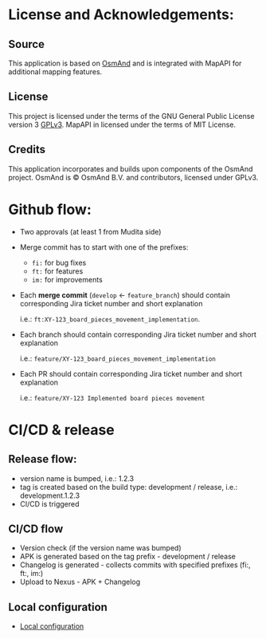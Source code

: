 # License and Acknowledgements:

## Source

This application is based on [OsmAnd](https://github.com/osmandapp/OsmAnd) and is integrated with MapAPI for additional mapping features.

## License

This project is licensed under the terms of the GNU General Public License version 3 [GPLv3](https://www.gnu.org/licenses/gpl-3.0.html).
MapAPI in licensed under the terms of MIT License.

## Credits

This application incorporates and builds upon components of the OsmAnd project.
OsmAnd is © OsmAnd B.V. and contributors, licensed under GPLv3.

# Github flow:
- Two approvals (at least 1 from Mudita side)
- Merge commit has to start with one of the prefixes:
    - `fi:` for bug fixes
    - `ft:` for  features
    - `im:` for improvements
- Each **merge commit** (`develop` <- `feature_branch`) should contain corresponding Jira ticket number and short explanation

  i.e.: `ft:XY-123_board_pieces_movement_implementation`.
- Each branch should contain corresponding Jira ticket number and short explanation

  i.e.: `feature/XY-123_board_pieces_movement_implementation`
- Each PR should contain corresponding Jira ticket number and short explanation

  i.e.: `feature/XY-123 Implemented board pieces movement`

# CI/CD & release

## Release flow:

* version name is bumped, i.e.: 1.2.3
* tag is created based on the build type: development / release, i.e.: development.1.2.3
* CI/CD is triggered

## CI/CD flow

* Version check (if the version name was bumped)
* APK is generated based on the tag prefix - development / release
* Changelog is generated - collects commits with specified prefixes (fi:, ft:, im:)
* Upload to Nexus - APK + Changelog

## Local configuration
- [Local configuration](./android/README.md)
